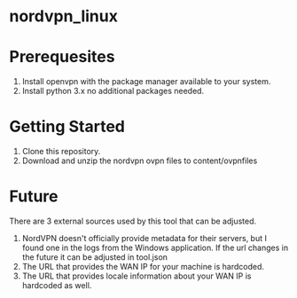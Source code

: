 # nordvpn_linux

# Prerequesites

1. Install openvpn with the package manager available to your system.
1. Install python 3.x no additional packages needed.


# Getting Started

1. Clone this repository.
1. Download and unzip the nordvpn ovpn files to content/ovpnfiles

# Future

There are 3 external sources used by this tool that can be adjusted.

1. NordVPN doesn't officially provide metadata for their servers, but I found one in the logs from the Windows application. If the url changes in the future it can be adjusted in tool.json
1. The URL that provides the WAN IP for your machine is hardcoded.
1. The URL that provides locale information about your WAN IP is hardcoded as well.

